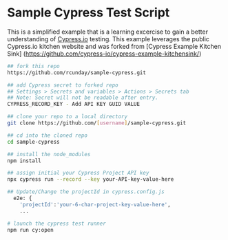 # Sample Cypress Test Script

This is a simplified example that is a learning excercise to gain a better understanding of [Cypress.io](https://www.cypress.io/) testing.  This example leverages the public Cypress.io kitchen website and was forked from [Cypress Example Kitchen Sink] (https://github.com/cypress-io/cypress-example-kitchensink/)


```bash
## fork this repo 
https://github.com/rcunday/sample-cypress.git

## add Cypress secret to forked repo
## Settings > Secrets and variables > Actions > Secrets tab
## Note: Secret will not be readable after entry.
CYPRESS_RECORD_KEY - Add API KEY GUID VALUE

## clone your repo to a local directory
git clone https://github.com/[username]/sample-cypress.git

## cd into the cloned repo
cd sample-cypress

## install the node_modules
npm install

## assign initial your Cypress Project API key
npx cypress run --record --key your-API-key-value-here

## Update/Change the projectId in cypress.config.js
  e2e: {
    'projectId':'your-6-char-project-key-value-here',
    ...

# launch the cypress test runner
npm run cy:open
```